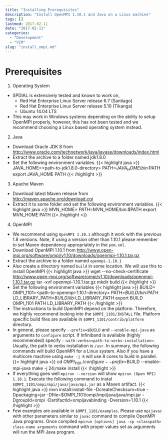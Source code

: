 ```yaml
---
title: "Installing Prerequisites"
description: "Install OpenMPI 1.10.1 and Java on a Linux machine"
tags: []
lastmod: 2017-02-11
date: "2017-02-11"
categories:
  - "Development"
  - "VIM"
slug: "install_ompi.md"
---  
```


# Prerequisites

1. Operating System
  * SPDIAL is extensively tested and known to work on,
    *  Red Hat Enterprise Linux Server release 6.7 (Santiago)
    *  Red Hat Enterprise Linux Server release 5.10 (Tikanga)
    *  Ubuntu 14.04 LTS 
  * This may work in Windows systems depending on the ability to setup OpenMPI properly, however, this has not been tested and we recommend choosing a Linux based operating system instead.

2. Java
  * Download Oracle JDK 8 from http://www.oracle.com/technetwork/java/javase/downloads/index.html
  * Extract the archive to a folder named jdk1.8.0
  * Set the following environment variables.
{{< highlight java >}}
    JAVA_HOME=<path-to-jdk1.8.0-directory>
    PATH=$JAVA_HOME/bin:$PATH
    export JAVA_HOME PATH
{{< /highlight >}}
3. Apache Maven
  * Download latest Maven release from http://maven.apache.org/download.cgi
  * Extract it to some folder and set the following environment variables.
{{< highlight java >}}
    MVN_HOME=<path-to-Maven-folder>
    $PATH=$MVN_HOME/bin:$PATH
    export MVN_HOME PATH
{{< /highlight >}}

4. OpenMPI
  * We recommend using `OpenMPI 1.10.1` although it work with the previous 1.8 versions. Note, if using a version other than 1.10.1 please remember to set Maven dependency appropriately in the `pom.xml`.
  * Download OpenMPI 1.10.1 from http://www.open-mpi.org/software/ompi/v1.10/downloads/openmpi-1.10.1.tar.gz
  * Extract the archive to a folder named `openmpi-1.10.1`
  * Also create a directory named `build` in some location. We will use this to install OpenMPI
{{< highlight java >}}
   wget --no-check-certificate http://www.open-mpi.org/software/ompi/v1.10/downloads/openmpi-1.10.1.tar.gz
   tar -xvf openmpi-1.10.1.tar.gz
   mkdir build
{{< /highlight >}}  
  * Set the following environment variables
{{< highlight java >}}
    BUILD=<path-to-build-directory>
    OMPI_1101=<path-to-openmpi-1.10.1-directory>
    PATH=$BUILD/bin:$PATH
    LD_LIBRARY_PATH=$BUILD/lib:$LD_LIBRARY_PATH
    export BUILD OMPI_1101 PATH LD_LIBRARY_PATH
{{< /highlight >}}
  * The instructions to build OpenMPI depend on the platform. Therefore, we highly recommend looking into the `$OMPI_1101/INSTALL` file. Platform specific build files are available in `$OMPI_1101/contrib/platform` directory.
  * In general, please specify `--prefix=$BUILD` and `--enable-mpi-java` as arguments to `configure` script. If Infiniband is available (highly recommended) specify `--with-verbs=<path-to-verbs-installation>`. Usually, the path to verbs installation is `/usr`. In summary, the following commands will build OpenMPI for a Linux system. Also if you have a multicore machine using `make -j 8` will use 8 cores to build in parallel. 
{{< highlight java >}}
    cd $OMPI_1101
    ./configure --prefix=$BUILD --enable-mpi-java
    make -j 24;make install
{{< /highlight >}}
  * If everything goes well `mpirun --version` will show `mpirun (Open MPI) 1.10.1`. Execute the following command to instal `$OMPI_1101/ompi/mpi/java/java/mpi.jar` as a Maven artifact.
{{< highlight java >}}
    mvn install:install-file -DcreateChecksum=true -Dpackaging=jar -Dfile=$OMPI_1101/ompi/mpi/java/java/mpi.jar -DgroupId=ompi -DartifactId=ompijavabinding -Dversion=1.10.1
{{< /highlight >}}
  * Few examples are available in `$OMPI_1101/examples`. Please use `mpijavac` with other parameters similar to `javac` command to compile OpenMPI Java programs. Once compiled `mpirun [options] java -cp <classpath> class-name arguments` command with proper values set as arguments will run the MPI Java program.